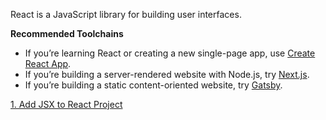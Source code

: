 React is a JavaScript library for building user interfaces.

**Recommended Toolchains**
- If you’re learning React or creating a new single-page app, use [Create React App](https://reactjs.org/docs/create-a-new-react-app.html#create-react-app).
- If you’re building a server-rendered website with Node.js, try [Next.js](https://reactjs.org/docs/create-a-new-react-app.html#nextjs).
- If you’re building a static content-oriented website, try [Gatsby](https://reactjs.org/docs/create-a-new-react-app.html#gatsby).

[1. Add JSX to React Project](https://github.com/jobyjoseph/React/tree/01-add-jsx-to-project)